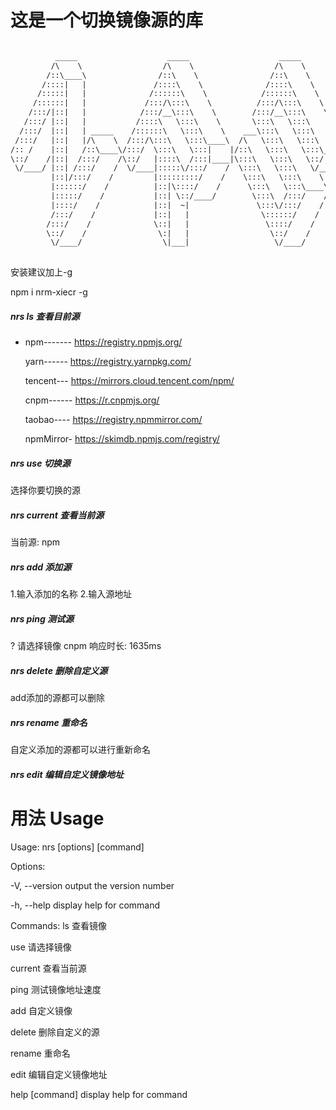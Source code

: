 
# 这是一个切换镜像源的库

```html

          _____                    _____                    _____          
         /\    \                  /\    \                  /\    \         
        /::\____\                /::\    \                /::\    \        
       /::::|   |               /::::\    \              /::::\    \       
      /:::::|   |              /::::::\    \            /::::::\    \      
     /::::::|   |             /:::/\:::\    \          /:::/\:::\    \     
    /:::/|::|   |            /:::/__\:::\    \        /:::/__\:::\    \    
   /:::/ |::|   |           /::::\   \:::\    \       \:::\   \:::\    \   
  /:::/  |::|   | _____    /::::::\   \:::\    \    ___\:::\   \:::\    \  
 /:::/   |::|   |/\    \  /:::/\:::\   \:::\____\  /\   \:::\   \:::\    \ 
/:: /    |::|   /::\____\/:::/  \:::\   \:::|    |/::\   \:::\   \:::\____\
\::/    /|::|  /:::/    /\::/   |::::\  /:::|____|\:::\   \:::\   \::/    /
 \/____/ |::| /:::/    /  \/____|:::::\/:::/    /  \:::\   \:::\   \/____/ 
         |::|/:::/    /         |:::::::::/    /    \:::\   \:::\    \     
         |::::::/    /          |::|\::::/    /      \:::\   \:::\____\    
         |:::::/    /           |::| \::/____/        \:::\  /:::/    /    
         |::::/    /            |::|  ~|               \:::\/:::/    /     
         /:::/    /             |::|   |                \::::::/    /      
        /:::/    /              \::|   |                 \::::/    /       
        \::/    /                \:|   |                  \::/    /        
         \/____/                  \|___|                   \/____/         
                             
```


安装建议加上-g

npm i nrm-xiecr -g
##### nrs ls 查看目前源

* npm-------  https://registry.npmjs.org/
  
  yarn------  https://registry.yarnpkg.com/

  tencent---  https://mirrors.cloud.tencent.com/npm/

  cnpm------  https://r.cnpmjs.org/

  taobao----  https://registry.npmmirror.com/
  
  npmMirror-  https://skimdb.npmjs.com/registry/

##### nrs use 切换源

选择你要切换的源

##### nrs current 查看当前源

当前源: npm

##### nrs add 添加源

1.输入添加的名称
2.输入源地址

##### nrs ping 测试源

? 请选择镜像 cnpm
响应时长: 1635ms

##### nrs delete 删除自定义源

add添加的源都可以删除


##### nrs rename 重命名

自定义添加的源都可以进行重新命名

##### nrs edit 编辑自定义镜像地址

# 用法 Usage

Usage: nrs [options] [command]

Options:

  -V, --version   output the version number

  -h, --help      display help for command


Commands:
  ls              查看镜像

  use             请选择镜像

  current         查看当前源

  ping            测试镜像地址速度

  add             自定义镜像

  delete          删除自定义的源

  rename          重命名

  edit            编辑自定义镜像地址

  help [command]  display help for command

